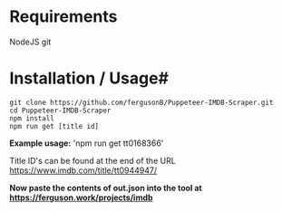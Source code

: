 # Requirements
NodeJS
git

# Installation / Usage#
    git clone https://github.com/fergusonB/Puppeteer-IMDB-Scraper.git
    cd Puppeteer-IMDB-Scraper
    npm install
    npm run get [title id]

**Example usage:**  'npm run get tt0168366'

Title ID's can be found at the end of the URL
    https://www.imdb.com/title/tt0944947/
    
**Now paste the contents of out.json into the tool at https://ferguson.work/projects/imdb**
